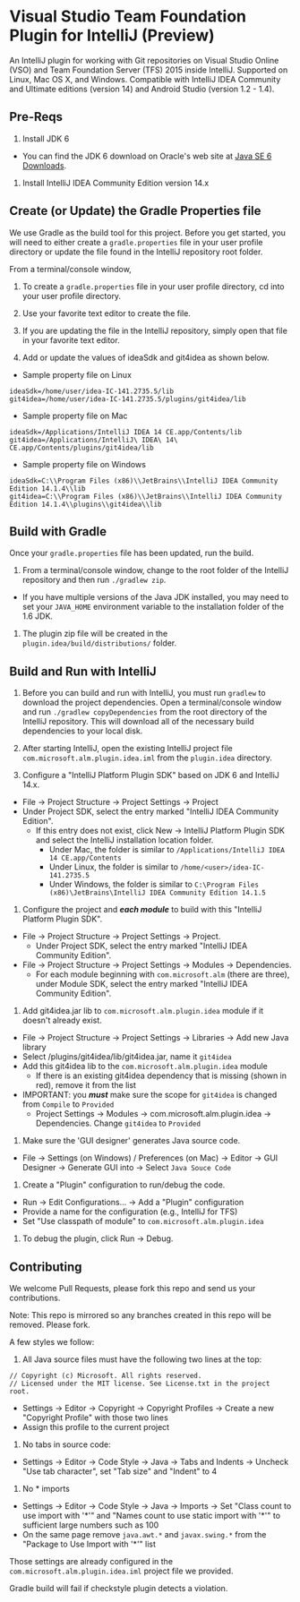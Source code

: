 # Visual Studio Team Foundation Plugin for IntelliJ (Preview)

An IntelliJ plugin for working with Git repositories on Visual Studio Online (VSO) and Team Foundation Server (TFS) 2015 inside IntelliJ.
Supported on Linux, Mac OS X, and Windows.
Compatible with IntelliJ IDEA Community and Ultimate editions (version 14) and Android Studio (version 1.2 - 1.4).


## Pre-Reqs
1. Install JDK 6
  * You can find the JDK 6 download on Oracle's web site at <a href="http://www.oracle.com/technetwork/java/javase/downloads/java-archive-downloads-javase6-419409.html" target="_blank">Java SE 6 Downloads</a>.
1. Install IntelliJ IDEA Community Edition version 14.x

## Create (or Update) the Gradle Properties file
We use Gradle as the build tool for this project.  Before you get started, you will need to either create a `gradle.properties` 
file in your user profile directory or update the file found in the IntelliJ repository root folder.

From a terminal/console window,
1. To create a `gradle.properties` file in your user profile directory, cd into your user profile directory.

1. Use your favorite text editor to create the file.

1. If you are updating the file in the IntelliJ repository, simply open that file in your favorite text editor.

1. Add or update the values of ideaSdk and git4idea as shown below.

  * Sample property file on Linux
  ```
  ideaSdk=/home/user/idea-IC-141.2735.5/lib
  git4idea=/home/user/idea-IC-141.2735.5/plugins/git4idea/lib
  ```
  * Sample property file on Mac
  ```
  ideaSdk=/Applications/IntelliJ IDEA 14 CE.app/Contents/lib
  git4idea=/Applications/IntelliJ\ IDEA\ 14\ CE.app/Contents/plugins/git4idea/lib
  ```
  * Sample property file on Windows
  ```
  ideaSdk=C:\\Program Files (x86)\\JetBrains\\IntelliJ IDEA Community Edition 14.1.4\\lib
  git4idea=C:\\Program Files (x86)\\JetBrains\\IntelliJ IDEA Community Edition 14.1.4\\plugins\\git4idea\\lib
  ```

## Build with Gradle
Once your `gradle.properties` file has been updated, run the build.

1. From a terminal/console window, change to the root folder of the IntelliJ repository and then run `./gradlew zip`.
  * If you have multiple versions of the Java JDK installed, you may need to set your `JAVA_HOME` environment variable to the installation folder of the 1.6 JDK.
1. The plugin zip file will be created in the `plugin.idea/build/distributions/` folder.


## Build and Run with IntelliJ
1. Before you can build and run with IntelliJ, you must run `gradlew` to download the project dependencies.  Open a terminal/console window 
and run `./gradlew copyDependencies` from the root directory of the IntelliJ repository.  This will download all of the necessary build dependencies to your local disk.

1. After starting IntelliJ, open the existing IntelliJ project file `com.microsoft.alm.plugin.idea.iml` from the `plugin.idea` directory.

1. Configure a "IntelliJ Platform Plugin SDK" based on JDK 6 and IntelliJ 14.x.
 * File -> Project Structure -> Project Settings -> Project
 * Under Project SDK, select the entry marked "IntelliJ IDEA Community Edition".
    * If this entry does not exist, click New -> IntelliJ Platform Plugin SDK and select the IntelliJ installation location folder.
       * Under Mac, the folder is similar to `/Applications/IntelliJ IDEA 14 CE.app/Contents`
       * Under Linux, the folder is similar to `/home/<user>/idea-IC-141.2735.5` 
       * Under Windows, the folder is similar to `C:\Program Files (x86)\JetBrains\IntelliJ IDEA Community Edition 14.1.5`
 
1. Configure the project and ***each module*** to build with this "IntelliJ Platform Plugin SDK".
 * File -> Project Structure -> Project Settings -> Project.
    * Under Project SDK, select the entry marked "IntelliJ IDEA Community Edition".
 * File -> Project Structure -> Project Settings -> Modules -> Dependencies.
    * For each module beginning with `com.microsoft.alm` (there are three), under Module SDK, select the entry marked "IntelliJ IDEA Community Edition". 

1. Add git4idea.jar lib to `com.microsoft.alm.plugin.idea` module if it doesn't already exist.
  * File -> Project Structure -> Project Settings -> Libraries -> Add new Java library
  * Select <IntelliJ community edition location on disk>/plugins/git4idea/lib/git4idea.jar, name it `git4idea`
  * Add this git4idea lib to the `com.microsoft.alm.plugin.idea` module
    * If there is an existing git4idea dependency that is missing (shown in red), remove it from the list
  * IMPORTANT: you ***must*** make sure the scope for `git4idea` is changed from `Compile` to `Provided`
    * Project Settings -> Modules -> com.microsoft.alm.plugin.idea -> Dependencies.  Change `git4idea` to `Provided`

1. Make sure the 'GUI designer' generates Java source code.
  * File -> Settings (on Windows) / Preferences (on Mac) -> Editor -> GUI Designer -> Generate GUI into -> Select `Java Souce Code`

1. Create a "Plugin" configuration to run/debug the code.
  * Run -> Edit Configurations... -> Add a "Plugin" configuration 
  * Provide a name for the configuration (e.g., IntelliJ for TFS)
  * Set "Use classpath of module" to `com.microsoft.alm.plugin.idea`

1. To debug the plugin, click Run -> Debug.

## Contributing

We welcome Pull Requests, please fork this repo and send us your contributions.

Note: This repo is mirrored so any branches created in this repo will be removed.  Please fork.

A few styles we follow:

1. All Java source files must have the following two lines at the top:
 ```
 // Copyright (c) Microsoft. All rights reserved.
 // Licensed under the MIT license. See License.txt in the project root.
 ```
  * Settings -> Editor -> Copyright -> Copyright Profiles -> Create a new "Copyright Profile" with those two lines
  * Assign this profile to the current project

1. No tabs in source code:
  * Settings -> Editor -> Code Style -> Java -> Tabs and Indents -> Uncheck "Use tab character", set "Tab size" and "Indent" to 4

1. No * imports
  * Settings -> Editor -> Code Style -> Java -> Imports -> Set "Class count to use import with '\*'" and "Names count to use static import with '\*'" to sufficient large numbers such as 100
  * On the same page remove `java.awt.*` and `javax.swing.*` from the "Package to Use Import with '*'" list

Those settings are already configured in the `com.microsoft.alm.plugin.idea.iml` project file we provided.  

Gradle build will fail if checkstyle plugin detects a violation.

